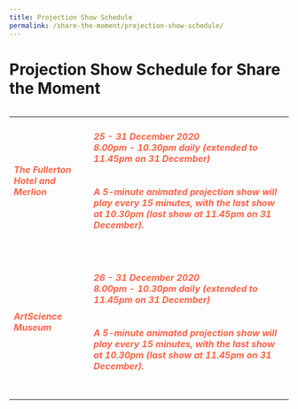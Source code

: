 ```yaml
---
title: Projection Show Schedule
permalink: /share-the-moment/projection-show-schedule/
---
```


# Projection Show Schedule for Share the Moment

<table class="table-v">
<table style="width:100%">
    <tr>
    <td>
     <h5><font color="tomato"><b>The Fullerton Hotel and Merlion</b></font></h5>
     <br>
    </td>
    <td>
      <h5><font color="tomato">25 - 31 December 2020</font>
      <font color="tomato"><br>8.00pm - 10.30pm daily (extended to 11.45pm on 31 December)</font>
      <br>
      <br>
      <font color="tomato"><br>A 5-minute animated projection show will play every 15 minutes, with the last show at 10.30pm (last show at 11.45pm on 31 December).</font></h5>
      <br>
<tr>
    <td>
     <h5><font color="tomato"><b>ArtScience Museum</b></font></h5>
     <br>
    </td>
    <td>
      <h5><font color="tomato">26 - 31 December 2020</font>
      <font color="tomato"><br>8.00pm - 10.30pm daily (extended to 11.45pm on 31 December)</font>
     <br>
      <br>
      <font color="tomato"><br>A 5-minute animated projection show will play every 15 minutes, with the last show at 10.30pm (last show at 11.45pm on 31 December).</font></h5>
      <br>
<tr>

